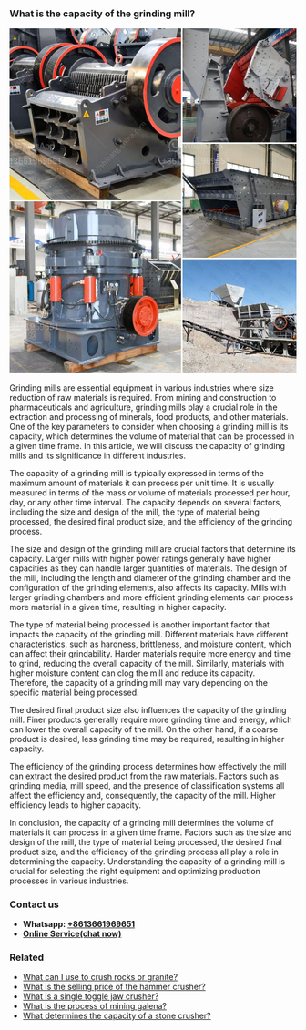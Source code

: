 <h3>What is the capacity of the grinding mill?</h3><img src='1701743418.jpg' alt=''><p>Grinding mills are essential equipment in various industries where size reduction of raw materials is required. From mining and construction to pharmaceuticals and agriculture, grinding mills play a crucial role in the extraction and processing of minerals, food products, and other materials. One of the key parameters to consider when choosing a grinding mill is its capacity, which determines the volume of material that can be processed in a given time frame. In this article, we will discuss the capacity of grinding mills and its significance in different industries.</p><p>The capacity of a grinding mill is typically expressed in terms of the maximum amount of materials it can process per unit time. It is usually measured in terms of the mass or volume of materials processed per hour, day, or any other time interval. The capacity depends on several factors, including the size and design of the mill, the type of material being processed, the desired final product size, and the efficiency of the grinding process.</p><p>The size and design of the grinding mill are crucial factors that determine its capacity. Larger mills with higher power ratings generally have higher capacities as they can handle larger quantities of materials. The design of the mill, including the length and diameter of the grinding chamber and the configuration of the grinding elements, also affects its capacity. Mills with larger grinding chambers and more efficient grinding elements can process more material in a given time, resulting in higher capacity.</p><p>The type of material being processed is another important factor that impacts the capacity of the grinding mill. Different materials have different characteristics, such as hardness, brittleness, and moisture content, which can affect their grindability. Harder materials require more energy and time to grind, reducing the overall capacity of the mill. Similarly, materials with higher moisture content can clog the mill and reduce its capacity. Therefore, the capacity of a grinding mill may vary depending on the specific material being processed.</p><p>The desired final product size also influences the capacity of the grinding mill. Finer products generally require more grinding time and energy, which can lower the overall capacity of the mill. On the other hand, if a coarse product is desired, less grinding time may be required, resulting in higher capacity.</p><p>The efficiency of the grinding process determines how effectively the mill can extract the desired product from the raw materials. Factors such as grinding media, mill speed, and the presence of classification systems all affect the efficiency and, consequently, the capacity of the mill. Higher efficiency leads to higher capacity.</p><p>In conclusion, the capacity of a grinding mill determines the volume of materials it can process in a given time frame. Factors such as the size and design of the mill, the type of material being processed, the desired final product size, and the efficiency of the grinding process all play a role in determining the capacity. Understanding the capacity of a grinding mill is crucial for selecting the right equipment and optimizing production processes in various industries.</p><h3>Contact us</h3><ul><li><strong>Whatsapp:&nbsp;<a href="https://wa.me/8613661969651">+8613661969651</a></strong></li><li><a href="https://swt.shibang-china.com/?git&amp;zhl&amp;What is the capacity of the grinding mill"><strong>Online Service(chat now)</strong></a></li></ul><h3>Related</h3><ul><li><a href='What can I use to crush rocks or granite.md'>What can I use to crush rocks or granite?</a></li><li><a href='What is the selling price of the hammer crusher.md'>What is the selling price of the hammer crusher?</a></li><li><a href='What is a single toggle jaw crusher.md'>What is a single toggle jaw crusher?</a></li><li><a href='What is the process of mining galena.md'>What is the process of mining galena?</a></li><li><a href='What determines the capacity of a stone crusher.md'>What determines the capacity of a stone crusher?</a></li></ul>
